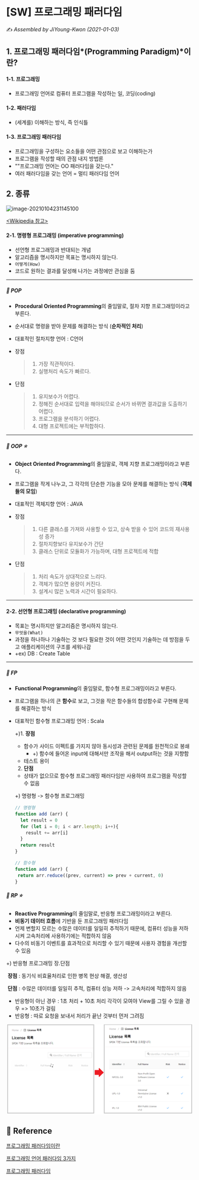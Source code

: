 # [SW] 프로그래밍 패러다임

:writing_hand: *Assembled by JiYoung-Kwon (2021-01-03)* 



## 1. 프로그래밍 패러다임*(Programming Paradigm)*이란?

#### 1-1. 프로그래밍

  * 프로그래밍 언어로 컴퓨터 프로그램을 작성하는 일, 코딩(coding)

#### 1-2. 패러다임

* (세계를) 이해하는 방식, 즉 인식틀

#### 1-3. 프로그래밍 패러다임

* 프로그래밍을 구성하는 요소들을 어떤 관점으로 보고 이해하는가
* 프로그램을 작성할 때의 관점 내지 방법론
* ""프로그래밍 언어는 OO 패러다임을 갖는다."
* 여러 패러다임을 갖는 언어 = 멀티 패러다임 언어



## 2. 종류

![image-20210104231145100](https://user-images.githubusercontent.com/45457678/83468305-54638480-a4b7-11ea-9041-2da165d53b3e.png)

[<Wikipedia 참고>](https://ko.wikipedia.org/wiki/%ED%94%84%EB%A1%9C%EA%B7%B8%EB%9E%98%EB%B0%8D_%ED%8C%A8%EB%9F%AC%EB%8B%A4%EC%9E%84)



#### 2-1. 명령형 프로그래밍 (imperative programming)

* 선언형 프로그래밍과 반대되는 개념
* 알고리즘을 명시하지만 목표는 명시하지 않는다.
* `어떻게(How)`
* 코드로 원하는 결과를 달성해 나가는 과정에만 관심을 둠

***

##### :book: POP

* **Procedural Oriented Programming**의 줄임말로, 절차 지향 프로그래밍이라고 부른다.

* 순서대로 명령을 받아 문제를 해결하는 방식 (**순차적인 처리**)

* 대표적인 절차지향 언어 : C언어

* 장점

  > 1. 가장 직관적이다.
  > 2. 실행처리 속도가 빠르다.

* 단점

  > 1. 유지보수가 어렵다.
  > 2. 정해진 순서대로 입력을 해야되므로 순서가 바뀌면 결과값을 도출하기 어렵다.
  > 3. 프로그램을 분석하기 어렵다.
  > 4. 대형 프로젝트에는 부적합하다.

***

##### :book: OOP :star:

* **Object Oriented Programming**의 줄임말로, 객체 지향 프로그래밍이라고 부른다.

* 프로그램을 작게 나누고, 그 각각의 단순한 기능을 모아 문제를 해결하는 방식 (**객체들의 모임**)

* 대표적인 객체지향 언어 : JAVA

* 장점

  > 1. 다른 클래스를 가져와 사용할 수 있고, 상속 받을 수 있어 코드의 재사용성 증가
  > 2. 절차지향보다 유지보수가 간단
  > 3. 클래스 단위로 모듈화가 가능하며, 대형 프로젝트에 적합

* 단점

  > 1. 처리 속도가 상대적으로 느리다.
  > 2. 객체가 많으면 용량이 커진다.
  > 3. 설계시 많은 노력과 시간이 필요하다.

***



#### 2-2. 선언형 프로그래밍 (declarative programming)

* 목표는 명시하지만 알고리즘은 명시하지 않는다.
* `무엇을(What)`
* 과정을 하나하나 기술하는 것 보다 필요한 것이 어떤 것인지 기술하는 데 방점을 두고 애플리케이션의 구조를 세워나감
* +ex) DB : Create Table

***

##### :book: FP 

* **Functional Programming**의 줄임말로, 함수형 프로그래밍이라고 부른다.

* 프로그램을 하나의 큰 **함수**로 보고, 그것을 작은 함수들의 합성함수로 구현해 문제를 해결하는 방식

* 대표적인 함수형 프로그래밍 언어 : Scala

  +)1. **장점**

  - 함수가 사이드 이펙트를 가지지 않아 동시성과 관련된 문제를 원천적으로 봉쇄
    - +) 함수에 들어온 input에 대해서만 조작을 해서 output하는 것을 지향함 
  - 테스트 용이

  2. **단점**

  - 상태가 없으므로 함수형 프로그래밍 패러다임만 사용하여 프로그램을 작성할 수 없음

  +) 명령형 -> 함수형 프로그래밍

  ``` javascript
  // 명령형
  function add (arr) {
    let result = 0
    for (let i = 0; i < arr.length; i++){
      result += arr[i]
    }
    return result
  }
  ```

   ```javascript
  // 함수형
  function add (arr) {
    return arr.reduce((prev, current) => prev + current, 0)
  }
   ```

  

##### :book: RP :star:

* **Reactive Programming**의 줄임말로, 반응형 프로그래밍이라고 부른다. 
* **비동기 데이터 흐름**에 기반을 둔 프로그래밍 패러다임
* 언제 변할지 모르는 수많은 데이터를 일일히 추적하기 때문에, 컴퓨터 성능을 저하시켜 고속처리에 사용하기에는 적합하지 않음
* 다수의 비동기 이벤트를 효과적으로 처리할 수 있기 때문에 사용자 경험을 개선할 수 있음

+) 반응형 프로그래밍 장.단점

​	**장점** : 동기식 비효율처리로 인한 병목 현상 해결, 생산성 

​	**단점** : 수많은 데이터를 일일히 추적, 컴퓨터 성능 저하 -> 고속처리에 적합하지 않음

* 반응형이 아닌 경우 : 1초 처리 + 10초 처리 각각이 모여야 View를 그릴 수 있을 경우 => 10초가 걸림
* 반응형 : 따로 요청을 보내서 처리가 끝난 것부터 먼저 그려짐 

![image-20210110063631410](https://github.com/fake-developers/1st/blob/KJY-01/KJY/resources/RP.png)

## :page_with_curl: Reference

[프로그래밍 패러다임이란](https://developer.qustory.com/post/programming-paradigm/)

[프로그래밍 언어 패러다임 3가지](https://velog.io/@dnjscksdn98/%ED%94%84%EB%A1%9C%EA%B7%B8%EB%9E%98%EB%B0%8D-%EC%96%B8%EC%96%B4-%ED%8C%A8%EB%9F%AC%EB%8B%A4%EC%9E%84-3%EA%B0%80%EC%A7%80)

[프로그래밍 패러다임](https://daeun28.github.io/%EC%BB%B4%ED%93%A8%ED%84%B0%EA%B3%B5%ED%95%99-%EC%8A%A4%ED%84%B0%EB%94%94/post23/)


